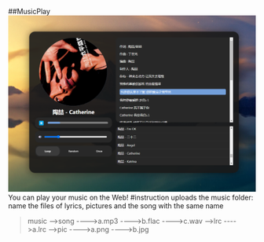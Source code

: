 ##MusicPlay
![image](https://github.com/ARRRsunny/music-player/blob/main/assets/image.png)
You can play your music on the Web!
#instruction
uploads the music folder:
name the files of lyrics, pictures and the song with the same name

>music
-->song
---->a.mp3
---->b.flac
---->c.wav
-->lrc
---->a.lrc
-->pic
---->a.png
---->b.jpg
